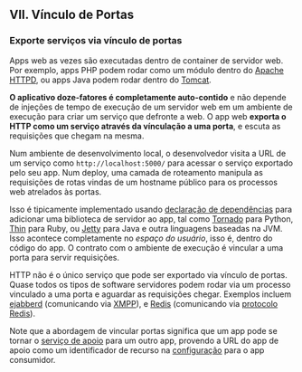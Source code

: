 ## VII. Vínculo de Portas

### Exporte serviços via vínculo de portas

Apps web as vezes são executadas dentro de container de servidor web. Por exemplo, apps PHP podem rodar como um módulo dentro do [Apache HTTPD](http://httpd.apache.org/), ou apps Java podem rodar dentro do [Tomcat](http://tomcat.apache.org/).

**O aplicativo doze-fatores é completamente auto-contido** e não depende de injeções de tempo de execução de um servidor web em um ambiente de execução para criar um serviço que defronte a web. O app web **exporta o HTTP como um serviço através da vínculação a uma porta**, e escuta as requisições que chegam na mesma.

Num ambiente de desenvolvimento local, o desenvolvedor visita a URL de um serviço como `http://localhost:5000/` para acessar o serviço exportado pelo seu app. Num deploy, uma camada de roteamento manipula as requisições de rotas vindas de um hostname público para os processos web atrelados às portas.

Isso é tipicamente implementado usando [declaração de dependências](./dependencies) para adicionar uma biblioteca de servidor ao app, tal como [Tornado](http://www.tornadoweb.org/) para Python, [Thin](http://code.macournoyer.com/thin/) para Ruby, ou [Jetty](http://www.eclipse.org/jetty/) para Java e outra linguagens baseadas na JVM. Isso acontece completamente no *espaço do usuário*, isso é, dentro do código do app. O contrato com o ambiente de execução é vincular a uma porta para servir requisições.

HTTP não é o único serviço que pode ser exportado via vínculo de portas. Quase todos os tipos de software servidores podem rodar via um processo vinculado a uma porta e aguardar as requisições chegar. Exemplos incluem [ejabberd](http://www.ejabberd.im/) (comunicando via [XMPP](http://xmpp.org/)), e [Redis](http://redis.io/) (comunicando via [protocolo Redis](http://redis.io/topics/protocol)).

Note que a abordagem de vincular portas significa que um app pode se tornar o [serviço de apoio](./backing-services) para um outro app, provendo a URL do app de apoio como um identificador de recurso na [configuração](./config) para o app consumidor.
